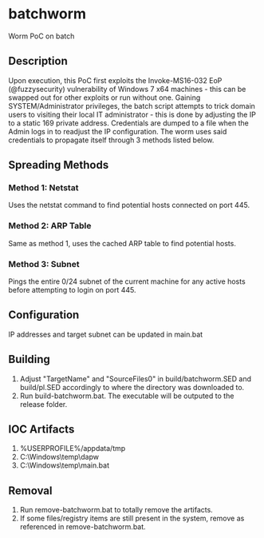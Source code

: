 # batchworm
Worm PoC on batch

## Description
Upon execution, this PoC first exploits the Invoke-MS16-032 EoP (@fuzzysecurity) vulnerability of Windows 7 x64 machines - this can be swapped out for other exploits or run without one. Gaining SYSTEM/Administrator privileges, the batch script attempts to trick domain users to visiting their local IT administrator - this is done by adjusting the IP to a static 169 private address. Credentials are dumped to a file when the Admin logs in to readjust the IP configuration. The worm uses said credentials to propagate itself through 3 methods listed below.

## Spreading Methods
### Method 1: Netstat
Uses the netstat command to find potential hosts connected on port 445.

### Method 2: ARP Table
Same as method 1, uses the cached ARP table to find potential hosts.

### Method 3: Subnet
Pings the entire 0/24 subnet of the current machine for any active hosts before attempting to login on port 445.

## Configuration
IP addresses and target subnet can be updated in main.bat

## Building
1. Adjust "TargetName" and "SourceFiles0" in build/batchworm.SED and build/pl.SED accordingly to where the directory was downloaded to.
2. Run build-batchworm.bat. The executable will be outputed to the release folder.

## IOC Artifacts
1. %USERPROFILE%/appdata/tmp
2. C:\Windows\temp\dapw
3. C:\Windows\temp\main.bat

## Removal
1. Run remove-batchworm.bat to totally remove the artifacts.
2. If some files/registry items are still present in the system, remove as referenced in remove-batchworm.bat.
